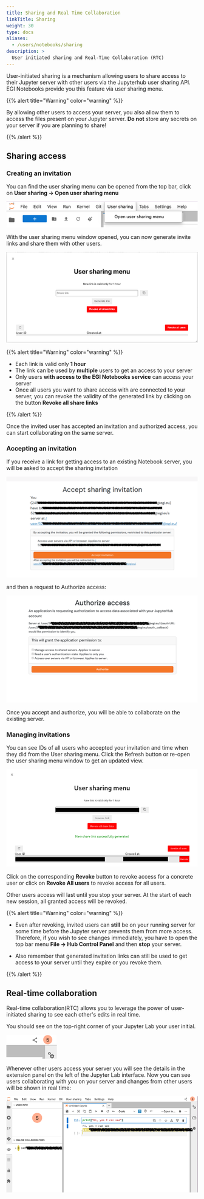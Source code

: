 ```yaml
---
title: Sharing and Real Time Collaboration
linkTitle: Sharing
weight: 30
type: docs
aliases:
  - /users/notebooks/sharing
description: >
  User initiated sharing and Real-Time Collaboration (RTC)
---
```


User-initiated sharing is a mechanism allowing users to share access to their
Jupyter server with other users via the Jupyterhub user sharing API. EGI
Notebooks provide you this feature via user sharing menu.

{{% alert title="Warning" color="warning" %}}

By allowing other users to access your server, you also allow them to access the
files present on your Jupyter server. **Do not** store any secrets on your server if
you are planning to share!

{{% /alert %}}

## Sharing access

### Creating an invitation

You can find the user sharing menu can be opened from the top bar, click on
**User sharing -> Open user sharing menu**

![user sharing menu](notebooks-user-sharing.png)

With the user sharing menu window opened, you can now generate invite links and
share them with other users.

![user sharing window](notebooks-user-sharing-window.png)

{{% alert title="Warning" color="warning" %}}

- Each link is valid only **1 hour**
- The link can be used by **multiple** users to get an access to your server
- Only users **with access to the EGI Notebooks service** can access your server
- Once all users you want to share access with are connected to your server, you
  can revoke the validity of the generated link by clicking on the button
  **Revoke all share links**

{{% /alert %}}

Once the invited user has accepted an invitation and authorized access, you can
start collaborating on the same server.

### Accepting an invitation

If you receive a link for getting access to an existing Notebook server, you
will be asked to accept the sharing invitation

![Accept sharing invitation](notebooks-accept-sharing.png)

and then a request to Authorize access:

![Authorize access](notebooks-authorize-access.png)

Once you accept and authorize, you will be able to collaborate on the existing server.

### Managing invitations

You can see IDs of all users who accepted your invitation and time when they did
from the User sharing menu. Click the Refresh button or re-open the user sharing
menu window to get an updated view.

![user sharing user list](notebooks-user-sharing-list.png)

Click on the corresponding **Revoke** button to revoke access for a concrete
user or click on **Revoke All users** to revoke access for all users.

Other users access will last until you stop your server. At the start of each new session,
all granted access will be revoked.

{{% alert title="Warning" color="warning" %}}

- Even after revoking, invited users can **still** be on your running server for
  some time before the Jupyter server prevents them from more access. Therefore,
  if you wish to see changes immediately, you have to open the top bar menu
  **File -> Hub Control Panel** and then **stop** your server.

- Also remember that generated invitation links can still be used to get access
  to your server until they expire or you revoke them.

{{% /alert %}}

## Real-time collaboration

Real-time collaboration(RTC) allows you to leverage the power of user-initiated
sharing to see each other's edits in real time.

You should see on the top-right corner of your Jupyter Lab your user initial.

![user RTC corner](notebooks-rtc-corner.png)

Whenever other users access your server you will see the details in the extension
panel on the left of the Jupyter Lab interface. Now you can see users collaborating
with you on your server and changes from other users will be shown in real time:

![RTC sharing](notebooks-rtc-sharing.png)
